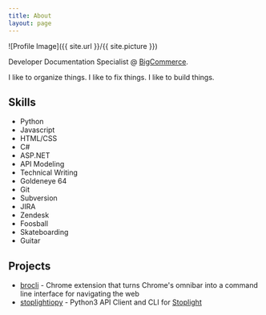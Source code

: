 ```yaml
---
title: About
layout: page
---
```


![Profile Image]({{ site.url }}/{{ site.picture }})

Developer Documentation Specialist @ [BigCommerce](https://www.bigcommerce.com).

I like to organize things. I like to  fix things. I like to build things.

## Skills
* Python
* Javascript
* HTML/CSS
* C#
* ASP.NET
* API Modeling
* Technical Writing
* Goldeneye 64
* Git
* Subversion
* JIRA
* Zendesk
* Foosball
* Skateboarding
* Guitar

## Projects
* [brocli](https://github.com/aglensmith/brocli) - Chrome extension that turns Chrome's omnibar into a command line interface for navigating the web
* [stoplightiopy](https://github.com/aglensmith/stoplightiopy) - Python3 API Client and CLI for [Stoplight](https://stoplight.io/)